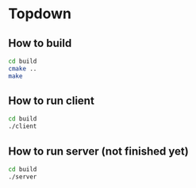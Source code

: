 # Topdown

## How to build
```sh
cd build
cmake ..
make
````

## How to run client
```sh
cd build
./client
```

## How to run server (not finished yet)
```sh
cd build
./server
```